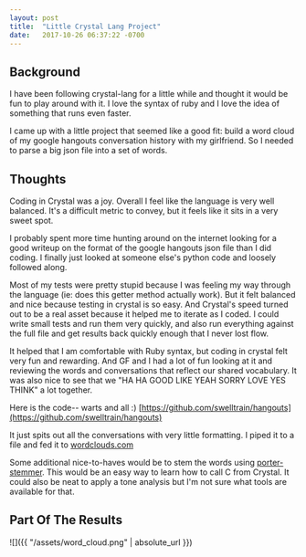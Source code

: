 ```yaml
---
layout: post
title:  "Little Crystal Lang Project"
date:   2017-10-26 06:37:22 -0700
---
```


## Background
I have been following crystal-lang for a little while and thought it would be fun to play around with it.  I love the syntax of ruby and I love the idea of something that runs even faster.

I came up with a little project that seemed like a good fit:  build a word cloud of my google hangouts conversation history with my girlfriend.  So I needed to parse a big json file into a set of words.

## Thoughts
Coding in Crystal was a joy.  Overall I feel like the language is very well balanced.  It's a difficult metric to convey, but it feels like it sits in a very sweet spot.

I probably spent more time hunting around on the internet looking for a good writeup on the format of the google hangouts json file than I did coding.  I finally just looked at someone else's python code and loosely followed along.

Most of my tests were pretty stupid because I was feeling my way through the language (ie: does this getter method actually work).  But it felt balanced and nice because testing in crystal is so easy.  And Crystal's speed turned out to be a real asset because it helped me to iterate as I coded.  I could write small tests and run them very quickly, and also run everything against the full file and get results back quickly enough that I never lost flow.

It helped that I am comfortable with Ruby syntax, but coding in crystal felt very fun and rewarding.  And GF and I had a lot of fun looking at it and reviewing the words and conversations that reflect our shared vocabulary.  It was also nice to see that we "HA HA GOOD LIKE YEAH SORRY LOVE YES THINK" a lot together.

Here is the code-- warts and all :)
[https://github.com/swelltrain/hangouts](https://github.com/swelltrain/hangouts)

It just spits out all the conversations with very little formatting.  I piped it to a file and fed it to [wordclouds.com](https://www.wordclouds.com/)

Some additional nice-to-haves would be to stem the words using [porter-stemmer](https://tartarus.org/martin/PorterStemmer/c.txt).  This would be an easy way to learn how to call C from Crystal.
It could also be neat to apply a tone analysis but I'm not sure what tools are available for that.

## Part Of The Results

![]({{ "/assets/word_cloud.png" | absolute_url }})
